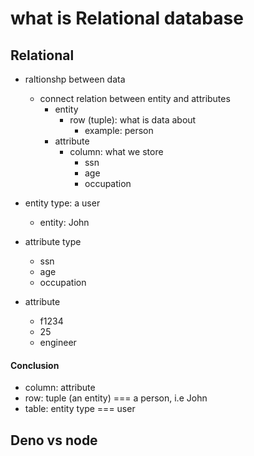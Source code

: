 # what is Relational database

## Relational
* raltionshp between data
    * connect relation between entity and attributes
        * entity
            * row (tuple): what is data about
                * example: person
        * attribute
            * column: what we store
                * ssn
                * age
                * occupation

* entity type: a user
    * entity: John
* attribute type
    * ssn
    * age
    * occupation
* attribute
    * f1234
    * 25
    * engineer

#### Conclusion
* column: attribute
* row: tuple (an entity) === a person, i.e John
* table: entity type === user

## Deno vs node
